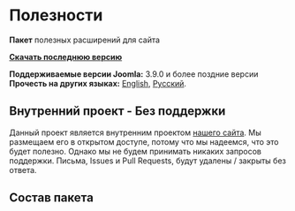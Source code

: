 # Полезности
**Пакет** полезных расширений для сайта

**[Скачать последнюю версию](https://github.com/Nerudas/pkg_utilities/releases/latest)**    

**Поддерживаемые версии Joomla:** 3.9.0 и более поздние версии  
**Прочесть на других языках:**
[English](https://github.com/Nerudas/pkg_utilities/blob/master/README.md), 
[Русский](https://github.com/Nerudas/pkg_utilities/blob/master/README.ru-RU.md).

## Внутренний проект - Без поддержки
Данный проект является внутренним проектом [нашего сайта](https://nerudas.ru).
Мы размещаем его в открытом доступе, потому что мы надеемся, что это будет полезно. Однако мы не будем принимать никаких запросов поддержки. Письма, Issues и  Pull Requests, будут удалены / закрыты без ответа.

## Состав пакета